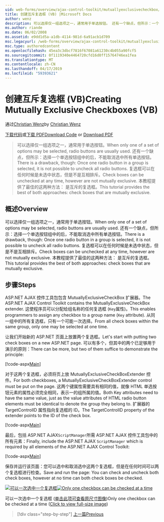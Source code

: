 ```yaml
---
uid: web-forms/overview/ajax-control-toolkit/mutuallyexclusivecheckbox/creating-mutually-exclusive-checkboxes-vb
title: 创建互斥复选框 (VB) |Microsoft Docs
author: wenz
description: 可以选择仅一组选项之一，通常用于单选按钮。 还有一个缺点，但所示：一个有一次单选按钮组中的处于选中状态...
ms.author: riande
ms.date: 06/02/2008
ms.assetid: e9dd1d5a-a1db-4114-981d-6a91acb1d709
msc.legacyurl: /web-forms/overview/ajax-control-toolkit/mutuallyexclusivecheckbox/creating-mutually-exclusive-checkboxes-vb
msc.type: authoredcontent
ms.openlocfilehash: 45ea3c3dbcf7816f67081a61230c4b055a90fcf5
ms.sourcegitcommit: 0f1119340e4464720cfd16d0ff15764746ea1fea
ms.translationtype: MT
ms.contentlocale: zh-CN
ms.lasthandoff: 04/17/2019
ms.locfileid: "59393621"
---
```

# <a name="creating-mutually-exclusive-checkboxes-vb"></a><span data-ttu-id="c46b4-104">创建互斥复选框 (VB)</span><span class="sxs-lookup"><span data-stu-id="c46b4-104">Creating Mutually Exclusive Checkboxes (VB)</span></span>

<span data-ttu-id="c46b4-105">通过[Christian Wenz](https://github.com/wenz)</span><span class="sxs-lookup"><span data-stu-id="c46b4-105">by [Christian Wenz](https://github.com/wenz)</span></span>

<span data-ttu-id="c46b4-106">[下载代码](http://download.microsoft.com/download/9/3/f/93f8daea-bebd-4821-833b-95205389c7d0/MutuallyExclusiveCheckBox0.vb.zip)或[下载 PDF](http://download.microsoft.com/download/b/6/a/b6ae89ee-df69-4c87-9bfb-ad1eb2b23373/mutuallyexclusivecheckbox0VB.pdf)</span><span class="sxs-lookup"><span data-stu-id="c46b4-106">[Download Code](http://download.microsoft.com/download/9/3/f/93f8daea-bebd-4821-833b-95205389c7d0/MutuallyExclusiveCheckBox0.vb.zip) or [Download PDF](http://download.microsoft.com/download/b/6/a/b6ae89ee-df69-4c87-9bfb-ad1eb2b23373/mutuallyexclusivecheckbox0VB.pdf)</span></span>

> <span data-ttu-id="c46b4-107">可以选择仅一组选项之一，通常用于单选按钮。</span><span class="sxs-lookup"><span data-stu-id="c46b4-107">When only one of a set of options may be selected, radio buttons are usually used.</span></span> <span data-ttu-id="c46b4-108">还有一个缺点，但所示：选择一个单选按钮组中的后，不能取消选中所有单选按钮。</span><span class="sxs-lookup"><span data-stu-id="c46b4-108">There is a drawback, though: Once one radio button in a group is selected, it is not possible to uncheck all radio buttons.</span></span> <span data-ttu-id="c46b4-109">复选框可以在任何时候是未选中状态，但是不是互相排斥。</span><span class="sxs-lookup"><span data-stu-id="c46b4-109">Check boxes can be unchecked at any time, however are not mutually exclusive.</span></span> <span data-ttu-id="c46b4-110">本教程提供了最佳的这两种方法： 是互斥的复选框。</span><span class="sxs-lookup"><span data-stu-id="c46b4-110">This tutorial provides the best of both approaches: check boxes that are mutually exclusive.</span></span>


## <a name="overview"></a><span data-ttu-id="c46b4-111">概述</span><span class="sxs-lookup"><span data-stu-id="c46b4-111">Overview</span></span>

<span data-ttu-id="c46b4-112">可以选择仅一组选项之一，通常用于单选按钮。</span><span class="sxs-lookup"><span data-stu-id="c46b4-112">When only one of a set of options may be selected, radio buttons are usually used.</span></span> <span data-ttu-id="c46b4-113">还有一个缺点，但所示：选择一个单选按钮组中的后，不能取消选中所有单选按钮。</span><span class="sxs-lookup"><span data-stu-id="c46b4-113">There is a drawback, though: Once one radio button in a group is selected, it is not possible to uncheck all radio buttons.</span></span> <span data-ttu-id="c46b4-114">复选框可以在任何时候是未选中状态，但是不是互相排斥。</span><span class="sxs-lookup"><span data-stu-id="c46b4-114">Check boxes can be unchecked at any time, however are not mutually exclusive.</span></span> <span data-ttu-id="c46b4-115">本教程提供了最佳的这两种方法： 是互斥的复选框。</span><span class="sxs-lookup"><span data-stu-id="c46b4-115">This tutorial provides the best of both approaches: check boxes that are mutually exclusive.</span></span>

## <a name="steps"></a><span data-ttu-id="c46b4-116">步骤</span><span class="sxs-lookup"><span data-stu-id="c46b4-116">Steps</span></span>

<span data-ttu-id="c46b4-117">ASP.NET AJAX 控件工具包包含 MutuallyExclusiveCheckBox 扩展器。</span><span class="sxs-lookup"><span data-stu-id="c46b4-117">The ASP.NET AJAX Control Toolkit contains the MutuallyExclusiveCheckBox extender.</span></span> <span data-ttu-id="c46b4-118">这使程序员可以分配给组名称的任何复选框 (`Key`属性)。</span><span class="sxs-lookup"><span data-stu-id="c46b4-118">This enables programmers to assign any checkbox to a group name (`Key` attribute).</span></span> <span data-ttu-id="c46b4-119">从同一组中的所有复选框，只有一个可能一次选择。</span><span class="sxs-lookup"><span data-stu-id="c46b4-119">From all check boxes within the same group, only one may be selected at one time.</span></span>

<span data-ttu-id="c46b4-120">让我们开始新的 ASP.NET 页面上放置两个复选框。</span><span class="sxs-lookup"><span data-stu-id="c46b4-120">Let's start with putting two check boxes on a new ASP.NET page.</span></span> <span data-ttu-id="c46b4-121">可以有多个，但其中的两个已足够用于演示的原则：</span><span class="sxs-lookup"><span data-stu-id="c46b4-121">There can be more, but two of them suffice to demonstrate the principle:</span></span>

[!code-aspx[Main](creating-mutually-exclusive-checkboxes-vb/samples/sample1.aspx)]

<span data-ttu-id="c46b4-122">对于这两个复选框，必须将页上放 MutuallyExclusiveCheckBoxExtender 控件。</span><span class="sxs-lookup"><span data-stu-id="c46b4-122">For both checkboxes, a MutuallyExclusiveCheckBoxExtender control must be put on the page.</span></span> <span data-ttu-id="c46b4-123">这两个键属性需要具有相同的值，就像 HTML 单选按钮元素的属性必须完全相同，表示一的组所属的值。</span><span class="sxs-lookup"><span data-stu-id="c46b4-123">Both Key attributes need to have the same value, just as the value attributes of HTML radio button elements must be identical to denote the group they belong to.</span></span> <span data-ttu-id="c46b4-124">扩展器的 TargetControlID 属性指向复选框的 ID。</span><span class="sxs-lookup"><span data-stu-id="c46b4-124">The TargetControlID property of the extender points to the ID of the check box.</span></span>

[!code-aspx[Main](creating-mutually-exclusive-checkboxes-vb/samples/sample2.aspx)]

<span data-ttu-id="c46b4-125">最后，包括 ASP.NET AJAX`ScriptManager`所需 ASP.NET AJAX 控件工具包中的所有元素：</span><span class="sxs-lookup"><span data-stu-id="c46b4-125">Finally, include the ASP.NET AJAX `ScriptManager` which is required by all elements of the ASP.NET AJAX Control Toolkit:</span></span>

[!code-aspx[Main](creating-mutually-exclusive-checkboxes-vb/samples/sample3.aspx)]

<span data-ttu-id="c46b4-126">保存并运行该页面：您可以选中和取消选中这两个复选框，但是在任何时间可以两个复选框进行检查。</span><span class="sxs-lookup"><span data-stu-id="c46b4-126">Save and run the page: You can check and uncheck both check boxes, however at no time can both check boxes be checked.</span></span>


<span data-ttu-id="c46b4-127">[![可以一次选中一个复选框](creating-mutually-exclusive-checkboxes-vb/_static/image2.png)](creating-mutually-exclusive-checkboxes-vb/_static/image1.png)</span><span class="sxs-lookup"><span data-stu-id="c46b4-127">[![Only one checkbox can be checked at a time](creating-mutually-exclusive-checkboxes-vb/_static/image2.png)](creating-mutually-exclusive-checkboxes-vb/_static/image1.png)</span></span>

<span data-ttu-id="c46b4-128">可以一次选中一个复选框 ([单击此项可查看原尺寸图像](creating-mutually-exclusive-checkboxes-vb/_static/image3.png))</span><span class="sxs-lookup"><span data-stu-id="c46b4-128">Only one checkbox can be checked at a time ([Click to view full-size image](creating-mutually-exclusive-checkboxes-vb/_static/image3.png))</span></span>

> [!div class="step-by-step"]
> [<span data-ttu-id="c46b4-129">上一篇</span><span class="sxs-lookup"><span data-stu-id="c46b4-129">Previous</span></span>](creating-mutually-exclusive-checkboxes-cs.md)
